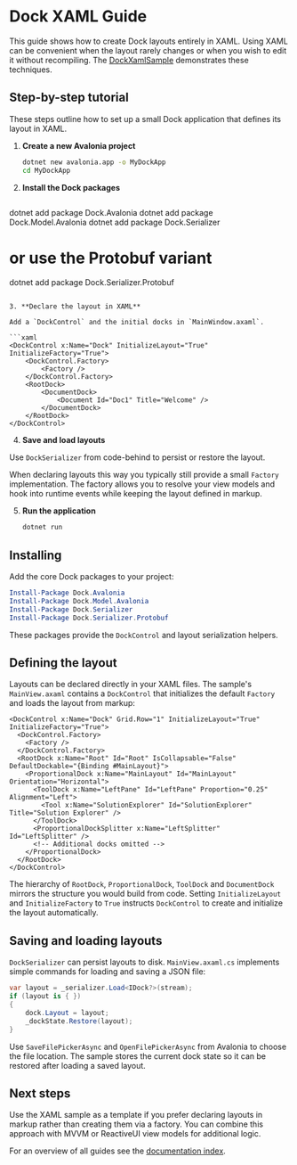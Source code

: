 # Dock XAML Guide

This guide shows how to create Dock layouts entirely in XAML.  Using XAML can be
convenient when the layout rarely changes or when you wish to edit it without
recompiling. The [DockXamlSample](../samples/DockXamlSample) demonstrates these
techniques.

## Step-by-step tutorial

These steps outline how to set up a small Dock application that defines its layout in XAML.

1. **Create a new Avalonia project**

   ```bash
   dotnet new avalonia.app -o MyDockApp
   cd MyDockApp
   ```

2. **Install the Dock packages**

   ```powershell
  dotnet add package Dock.Avalonia
  dotnet add package Dock.Model.Avalonia
  dotnet add package Dock.Serializer
  # or use the Protobuf variant
  dotnet add package Dock.Serializer.Protobuf
   ```

3. **Declare the layout in XAML**

   Add a `DockControl` and the initial docks in `MainWindow.axaml`.

   ```xaml
   <DockControl x:Name="Dock" InitializeLayout="True" InitializeFactory="True">
       <DockControl.Factory>
           <Factory />
       </DockControl.Factory>
       <RootDock>
           <DocumentDock>
               <Document Id="Doc1" Title="Welcome" />
           </DocumentDock>
       </RootDock>
   </DockControl>
   ```

4. **Save and load layouts**

Use `DockSerializer` from code-behind to persist or restore the layout.

When declaring layouts this way you typically still provide a small
`Factory` implementation. The factory allows you to resolve your view
models and hook into runtime events while keeping the layout defined in
markup.

5. **Run the application**

   ```bash
   dotnet run
   ```

## Installing

Add the core Dock packages to your project:

```powershell
Install-Package Dock.Avalonia
Install-Package Dock.Model.Avalonia
Install-Package Dock.Serializer
Install-Package Dock.Serializer.Protobuf
```

These packages provide the `DockControl` and layout serialization helpers.

## Defining the layout

Layouts can be declared directly in your XAML files. The sample's `MainView.axaml` contains a `DockControl` that initializes the default `Factory` and loads the layout from markup:

```xaml
<DockControl x:Name="Dock" Grid.Row="1" InitializeLayout="True" InitializeFactory="True">
  <DockControl.Factory>
    <Factory />
  </DockControl.Factory>
  <RootDock x:Name="Root" Id="Root" IsCollapsable="False" DefaultDockable="{Binding #MainLayout}">
    <ProportionalDock x:Name="MainLayout" Id="MainLayout" Orientation="Horizontal">
      <ToolDock x:Name="LeftPane" Id="LeftPane" Proportion="0.25" Alignment="Left">
        <Tool x:Name="SolutionExplorer" Id="SolutionExplorer" Title="Solution Explorer" />
      </ToolDock>
      <ProportionalDockSplitter x:Name="LeftSplitter" Id="LeftSplitter" />
      <!-- Additional docks omitted -->
    </ProportionalDock>
  </RootDock>
</DockControl>
```

The hierarchy of `RootDock`, `ProportionalDock`, `ToolDock` and `DocumentDock` mirrors the structure you would build from code. Setting `InitializeLayout` and `InitializeFactory` to `True` instructs `DockControl` to create and initialize the layout automatically.

## Saving and loading layouts

`DockSerializer` can persist layouts to disk. `MainView.axaml.cs` implements simple commands for loading and saving a JSON file:

```csharp
var layout = _serializer.Load<IDock?>(stream);
if (layout is { })
{
    dock.Layout = layout;
    _dockState.Restore(layout);
}
```

Use `SaveFilePickerAsync` and `OpenFilePickerAsync` from Avalonia to choose the file location. The sample stores the current dock state so it can be restored after loading a saved layout.

## Next steps

Use the XAML sample as a template if you prefer declaring layouts in markup rather than creating them via a factory. You can combine this approach with MVVM or ReactiveUI view models for additional logic.

For an overview of all guides see the [documentation index](README.md).
